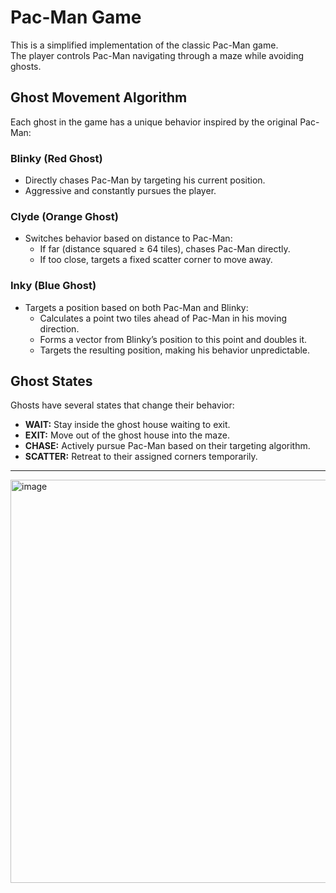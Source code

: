 # Pac-Man Game

This is a simplified implementation of the classic Pac-Man game.  
The player controls Pac-Man navigating through a maze while avoiding ghosts.

## Ghost Movement Algorithm

Each ghost in the game has a unique behavior inspired by the original Pac-Man:

### Blinky (Red Ghost)
- Directly chases Pac-Man by targeting his current position.
- Aggressive and constantly pursues the player.

### Clyde (Orange Ghost)
- Switches behavior based on distance to Pac-Man:
  - If far (distance squared ≥ 64 tiles), chases Pac-Man directly.
  - If too close, targets a fixed scatter corner to move away.

### Inky (Blue Ghost)
- Targets a position based on both Pac-Man and Blinky:
  - Calculates a point two tiles ahead of Pac-Man in his moving direction.
  - Forms a vector from Blinky’s position to this point and doubles it.
  - Targets the resulting position, making his behavior unpredictable.

## Ghost States

Ghosts have several states that change their behavior:

- **WAIT:** Stay inside the ghost house waiting to exit.
- **EXIT:** Move out of the ghost house into the maze.
- **CHASE:** Actively pursue Pac-Man based on their targeting algorithm.
- **SCATTER:** Retreat to their assigned corners temporarily.

---

<img width="561" height="645" alt="image" src="https://github.com/user-attachments/assets/a813db8f-82e7-47c4-96bc-9ef71219c70b" />
